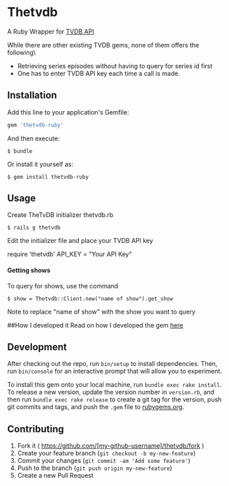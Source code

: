 # Thetvdb

A Ruby Wrapper for [TVDB API](http://thetvdb.com/wiki/index.php?title=Programmers_API)

While there are other existing TVDB gems, none of them offers the following\
* Retrieving series episodes without having to query for series id first
* One has to enter TVDB API key each time a call is made.

## Installation

Add this line to your application's Gemfile:

```ruby
gem 'thetvdb-ruby'
```

And then execute:

    $ bundle

Or install it yourself as:

    $ gem install thetvdb-ruby

## Usage

Create TheTvDB initializer thetvdb.rb

    $ rails g thetvdb

Edit the initializer file and place your TVDB API key

require 'thetvdb'
API_KEY = "Your API Key"

#### Getting shows
To query for shows, use the command

    $ show = Thetvdb::Client.new("name of show").get_show

Note to replace "name of show" with the show you want to query

##How I developed it
Read on how I developed the gem [here]()

## Development

After checking out the repo, run `bin/setup` to install dependencies. Then, run `bin/console` for an interactive prompt that will allow you to experiment.

To install this gem onto your local machine, run `bundle exec rake install`. To release a new version, update the version number in `version.rb`, and then run `bundle exec rake release` to create a git tag for the version, push git commits and tags, and push the `.gem` file to [rubygems.org](https://rubygems.org).

## Contributing

1. Fork it ( https://github.com/[my-github-username]/thetvdb/fork )
2. Create your feature branch (`git checkout -b my-new-feature`)
3. Commit your changes (`git commit -am 'Add some feature'`)
4. Push to the branch (`git push origin my-new-feature`)
5. Create a new Pull Request
